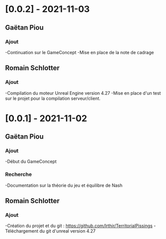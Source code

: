 # [0.0.2] - 2021-11-03

## Gaëtan Piou
### Ajout
-Continuation sur le GameConcept
-Mise en place de la note de cadrage

## Romain Schlotter
### Ajout
-Compilation du moteur Unreal Engine version 4.27
-Mise en place d'un test sur le projet pour la compilation serveur/client.

# [0.0.1] - 2021-11-02

## Gaëtan Piou
### Ajout
-Début du GameConcept
### Recherche
-Documentation sur la théorie du jeu et équilibre de Nash

## Romain Schlotter
### Ajout
-Création du projet et du git : https://github.com/Irthir/TerritorialPissings
-Téléchargement du git d'unreal version 4.27